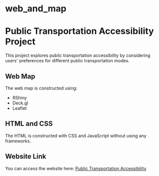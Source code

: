 # web_and_map
# Public Transportation Accessibility Project

This project explores public transportation accessibility by considering users' preferences for different public transportation modes.

## Web Map

The web map is constructed using:
- RShiny
- Deck.gl
- Leaflet

## HTML and CSS

The HTML is constructed with CSS and JavaScript without using any frameworks.

## Website Link

You can access the website here: [Public Transportation Accessibility](https://microsite.geo.uzh.ch/geo454projects/Group10/)
